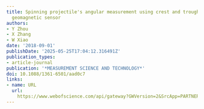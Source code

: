 ```yaml
---
title: Spinning projectile's angular measurement using crest and trough data of a
  geomagnetic sensor
authors:
- Y Zhou
- X Zhang
- W Xiao
date: '2018-09-01'
publishDate: '2025-05-25T17:04:12.316491Z'
publication_types:
- article-journal
publication: '*MEASUREMENT SCIENCE AND TECHNOLOGY*'
doi: 10.1088/1361-6501/aad0c7
links:
- name: URL
  url: 
    https://www.webofscience.com/api/gateway?GWVersion=2&SrcApp=PARTNER_APP&SrcAuth=LinksAMR&KeyUT=WOS:000440734200002&DestLinkType=FullRecord&DestApp=ALL_WOS&UsrCustomerID=f41074198c063036414efcbc916f8956
---
```

